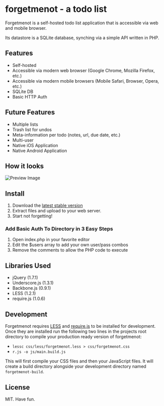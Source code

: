 forgetmenot - a todo list
===========

Forgetmenot is a self-hosted todo list application that is accessible via web and mobile browser.

Its datastore is a SQLite database, synching via a simple API written in PHP.

Features
--------
*  Self-hosted
*  Accessible via modern web browser (Google Chrome, Mozilla Firefox, etc.)
*  Accessible via modern mobile browsers (Mobile Safari, Browser, Opera, etc.)
*  SQLite DB
*  Basic HTTP Auth


Future Features
---------------
*  Multiple lists
*  Trash list for undos
*  Meta-information per todo (notes, url, due date, etc.)
*  Multi-user
*  Native iOS Application
*  Native Android Application


How it looks
--------------
![Preview Image](https://github.com/hswolff/forgetmenot/raw/master/screenshot.png)


Install
----------------
1.  Download the [latest stable version](https://github.com/hswolff/forgetmenot/tarball/master)
2.  Extract files and upload to your web server.
4.  Start not forgetting!

### Add Basic Auth To Directory in 3 Easy Steps
1.  Open index.php in your favorite editor
2.  Edit the $users array to add your own user/pass combos
3.  Remove the comments to allow the PHP code to execute


Libraries Used
------------
*  jQuery (1.7.1)
*  Underscore.js (1.3.1)
*  Backbone.js (0.9.1)
*  LESS (1.2.1)
*  require.js (1.0.6)


Development
--------
Forgetmenot requires [LESS](http://lesscss.org/#-server-side-usage) and [require.js](http://requirejs.org/docs/node.html#3) to be installed for development.  Once they are installed run the following two lines in the projects root directory to compile your production ready version of forgetmenot:
*  `lessc css/less/forgetmenot.less > css/forgetmenot.css`
*  `r.js -o js/main.build.js`

This will first compile your CSS files and then your JavaScript files.  It will create a build directory alongside your development directory named `forgetmenot-build`.


License
-------
MIT.  Have fun.